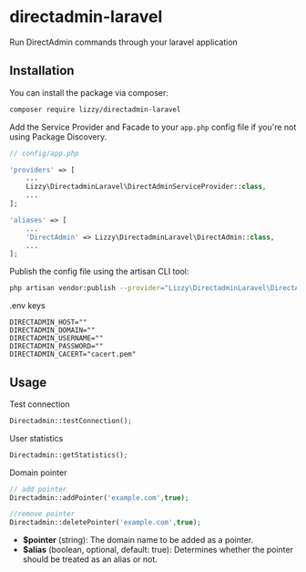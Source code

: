 # directadmin-laravel
 Run DirectAdmin commands through your laravel application

## Installation

You can install the package via composer:

```bash
composer require lizzy/directadmin-laravel
```

Add the Service Provider and Facade to your ```app.php``` config file if you're not using Package Discovery.

```php
// config/app.php

'providers' => [
    ...
    Lizzy\DirectadminLaravel\DirectAdminServiceProvider::class,
    ...
];

'aliases' => [
    ...
    'DirectAdmin' => Lizzy\DirectadminLaravel\DirectAdmin::class,
    ...
];
```

Publish the config file using the artisan CLI tool:

```bash
php artisan vendor:publish --provider="Lizzy\DirectadminLaravel\DirectAdminServiceProvider"
```

.env keys

```.env
DIRECTADMIN_HOST=""
DIRECTADMIN_DOMAIN=""
DIRECTADMIN_USERNAME=""
DIRECTADMIN_PASSWORD=""
DIRECTADMIN_CACERT="cacert.pem"
```

## Usage

Test connection

```php
Directadmin::testConnection();
```

User statistics

```php
Directadmin::getStatistics();
```

Domain pointer
```php
// add pointer
Directadmin::addPointer('example.com',true);

//remove pointer
Directadmin::deletePointer('example.com',true);
```
- **$pointer** (string): The domain name to be added as a pointer.
- **$alias** (boolean, optional, default: true): Determines whether the pointer should be treated as an alias or not.
